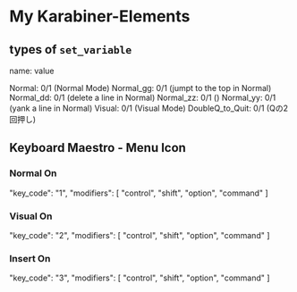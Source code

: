 # My Karabiner-Elements

## types of `set_variable`

name:    value

Normal:     0/1     (Normal Mode)
Normal_gg:  0/1     (jumpt to the top in Normal)
Normal_dd:  0/1     (delete a line in Normal)
Normal_zz:  0/1     ()
Normal_yy:  0/1     (yank a line in Normal)
Visual:     0/1     (Visual Mode)
DoubleQ_to_Quit: 0/1  (Qの2回押し)


## Keyboard Maestro - Menu Icon

### Normal On
"key_code": "1",
"modifiers": [
"control",
"shift",
"option",
"command"
]

### Visual On

"key_code": "2",
"modifiers": [
"control",
"shift",
"option",
"command"
]

### Insert On
"key_code": "3",
"modifiers": [
"control",
"shift",
"option",
"command"
]

